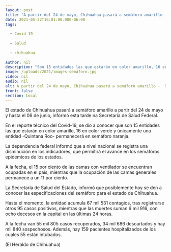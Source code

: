 ```yaml
---
layout: post
title: "A partir del 24 de mayo, Chihuahua pasará a semáforo amarillo -  Salud  "
date: 2021-05-22T16:01:00.000-06:00
tags:
  
  - Covid-19
  
  - Salud
  
  - chihuahua
  
author: nil
description: "Son 15 entidades las que estarán en color amarillo, 16 en color verde y únicamente una entidad -Quintana Roo- permanecerá en semáforo naranja"
image: /uploads/2021/images-semáforo.jpg
video: nil
audio: nil
alt: A partir del 24 de mayo, Chihuahua pasará a semáforo amarillo -  Salud  
front: false
section: Local
---
```


El estado de Chihuahua pasará a semáforo amarillo a partir del 24 de mayo y hasta el 06 de junio, informó esta tarde na Secretaría de Salud Federal.

En el reporte técnico del Covid-19, se dio a conocer que son 15 entidades las que estarán en color amarillo, 16 en color verde y únicamente una entidad -Quintana Roo- permanecerá en semáforo naranja.

La dependencia federal informó que a nivel nacional se registra una disminución en los indicadores, que permitirá el avance en los semáforos epidémicos de los estados.

A la fecha, el 15 por ciento de las camas con ventilador se encuentran ocupadas en el país, mientras que la ocupación de las camas generales permanece a un 11 por ciento.

La Secretaría de Salud del Estado, informó que posiblemente hoy se den a conocer las especificaciones del semáforo para el estado de Chihuahua.

Hasta el momento, la entidad acumula 67 mil 531 contagios, tras registrarse otros 95 casos positivos, mientras que las muertes suman 6 mil 916, con ocho decesos en la capital en las últimas 24 horas.

A la fecha van 55 mil 805 casos recuperados, 34 mil 686 descartados y hay mil 840 sospechosos. Además, hay 159 pacientes hospitalizados de los cuales 55 están intubados.

(El Heraldo de Chihuahua)